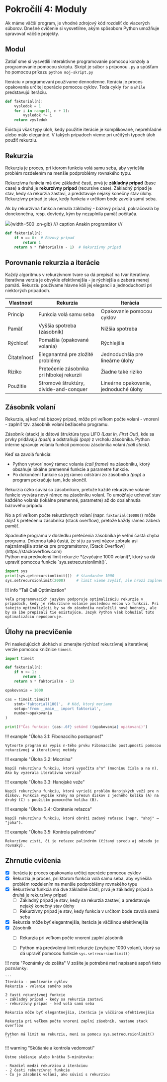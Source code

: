 # Pokročílí 4: Moduly

Ak máme väčší program, je vhodné zdrojový kód rozdeliť do viacerých súborov. Dnešné cvičenie si vysvetlíme, akým spôsobom Python umožňuje spravovať väčšie projekty.

## Modul

Zatiaľ sme si vysvetlili interaktívne programovanie pomocou konzoly a programovanie pomocou skriptu. Skript je súbor s príponou `.py` a spúšťam ho pomocou príkazu `python moj-skript.py`

Iteráciu v programovaní používame dennodenne. Iterácia je proces opakovania určitej operácie pomocou cyklov. Teda cykly `for` a `while` predstavujú iteráciu.

```python title="Výpočet faktoriálu iteratívnym spôsobom"
def faktorial(n):
    vysledok = 1
    for i in range(1, n + 1):
        vysledok *= i
    return vysledok
```

Existujú však typy úloh, kedy použitie iterácie je komplikované, neprehľadné alebo málo elegantné. V takých prípadoch vieme pri určitých typoch úloh použiť rekurziu.

## Rekurzia

Rekurzia je proces, pri ktorom funkcia volá samu seba, aby vyriešila problém rozdelením na menšie podproblémy rovnakého typu.

Rekurzívna funkcia má dve základné časti, prvá je **základný prípad** (base case) a druhá je **rekurzívny prípad** (recursive case). Základný prípad je stav, kedy sa rekurzia zastaví, a predstavuje nejaký konečný stav úlohy. Rekurzívny prípad je stav, kedy funkcia v určitom bode zavolá samú seba.

Ak by rekurzívna funkcia nemala základný - bázový prípad, pokračovala by donekonečna, resp. dovtedy, kým by nezaplnila pamäť počítača.

![](../assets/base_case_meme.jpg){width=500 .on-glb}
/// caption
Anakin programátor
///


```python title="Výpočet faktoriálu rekurzívnym spôsobom"
def faktorial(n):
    if n == 0:  # Bázový prípad
        return 1
    return n * faktorial(n - 1)  # Rekurzívny prípad
```

## Porovnanie rekurzia a iterácie

Každý algoritmus v rekurzívnom tvare sa dá prepísať na tvar iteratívny. Iteratívna verzia je obvykle efektívnejšia - je rýchlejšia a zaberá menej pamäti. Rekurziu používame hlavne kôli jej elegancii a jednoduchosti pri niektorých prípadoch.

| Vlastnosť | Rekurzia | Iterácia |
|-------------|-----------|-----------|
| Princíp | Funkcia volá samu seba | Opakovanie pomocou cyklov |
| Pamäť | Vyššia spotreba (zásobník) | Nižšia spotreba |
| Rýchlosť | Pomalšia (opakované volania) | Rýchlejšia |
| Čitateľnosť | Eleganantná pre zložité problémy |Jednoduchšia pre lineárne úlohy |
| Riziko | Pretečenie zásobníka pri hlbokej rekurzii | Žiadne také riziko |
| Použitie | Stromové štruktúry, divide-and-conquer | Lineárne opakovanie, jednoduché úlohy |

## Zásobník volaní

<div class="md-has-sidebar" markdown>
<main markdown>

Rekurzia, aj keď má bázový prípad, môže pri veľkom počte volaní - vnorení - zaplniť tzv. zásobník volaní bežiaceho programu.

Zásobník (stack) je dátová štruktúra typu LIFO *(Last In, First Out)*, kde sa prvky pridávajú *(push)* a odstraňujú *(pop)* z vrcholu zásobníka. Python interne spravuje volania funkcií pomocou zásobníka volaní *(call stack)*.

Keď sa zavolá funkcia:

- Python vytvorí nový rámec volania *(call frame)* na zásobníku, ktorý obsahuje lokálne premenné funkcie a parametre funkcie.
- Po dokončení funkcie sa jej rámec odstráni zo zásobníka *(pop)* a program pokračuje tam, kde skončil.

Rekurzia úzko súvisí so zásobníkom, pretože každé rekurzívne volanie funkcie vytvára nový rámec na zásobníku volaní. To umožňuje uchovať stav každého volania (lokálne premenné, parametre) až do dosiahnutia bázového prípadu.

No a pri veľkom počte rekurzívnych volaní (napr. `faktorial(10000)`) môže dôjsť k pretečeniu zásobníka (stack overflow), pretože každý rámec zaberá pamäť.
 </main>
  <aside markdown>
Spadnutie programu v dôsledku pretečenia zásobníka je veľmi častá chyba programu. Dokonca taká častá, že si ju za svoj názov zobrala asi najznámejšia stránka pre programátorov, [Stack Overflow](https://stackoverflow.com)  </aside>
</div>
Python má predvolený limit rekurzie *(zvyčajne 1000 volaní)*, ktorý sa dá upraviť pomocou funkcie `sys.setrecursionlimit()`.

```python title="Zmena limitu rekurzie"
import sys
print(sys.getrecursionlimit())  # štandardne 1000
sys.setrecursionlimit(2000)     # limit vieme zvýšiť, ale hrozí zaplnenie pamäti
```

!!! info "Tail Call Optimization"

    Veľa programovacích jazykov podporuje optimalizáciu rekurzie v prípadoch, kedy je rekurzívne volanie poslednou vecou vo funkcii. Pri takejto optimalizícii by sa do zásobníka neuložili nové hodnoty, ale by sa ibe prepísali tie existujúce. Jazyk Python však bohužiaľ túto optimalizáciu nepodporuje.


## Úlohy na precvičenie

Pri nasledujúcich úlohách si zmerajte rýchlosť rekurzívnej a iteratívnej verzie pomocou knižnice `timeit`.

```python title="Meranie rýchlosti funkcie pomocou timeit"
import timeit

def faktorial(n):
    if n <= 1:
        return 1
    return n * faktorial(n - 1)

opakovania = 1000

cas = timeit.timeit(
    stmt='faktorial(100)',  # Kód, ktorý meriame
    setup='from __main__ import faktorial',
    number=opakovania
)

print(f"Čas funkcie: {cas:.6f} sekúnd ({opakovania} opakovaní)")
```

!!! example "Úloha 3.1: Fibonacciho postupnosť"

    Vytvorte program na vypis n-tého prvku Fibonacciho postupnosti pomocou rekurzívnej a iteratívnej metódy

!!! example "Úloha 3.2: Mocnina"

    Napíš rekurzívnu funkciu, ktorá vypočíta a^n^ (mocninu čísla a na n). Ako by vyzerala iteratívna verzia?

!!! example "Úloha 3.3: Hanojské veže"

    Napíš rekurzívnu funkciu, ktorá vyrieši problém Hanojských veží pre n diskov. Funkcia vypíše kroky na presun diskov z jedného kolíka (A) na druhý (C) s použitím pomocného kolíka (B).

!!! example "Úloha 3.4: Obrátenie reťazca"

    Napíš rekurzívnu funkciu, ktorá obráti zadaný reťazec (napr. "ahoj" → "joha").

!!! example "Úloha 3.5: Kontrola palindrómu"

    Rekurzívne zisti, či je reťazec palindróm (čítaný spredu aj odzadu je rovnaký).


## Zhrnutie cvičenia

- [x] Iterácia je proces opakovania určitej operácie pomocou cyklov
- [x] Rekurzia je proces, pri ktorom funkcia volá samu seba, aby vyriešila problém rozdelením na menšie podproblémy rovnakého typu
- [x] Rekurzívna funkcia má dve základné časti, prvá je základný prípad a druhá je rekurzívny prípad
    * [ ] Základný prípad je stav, kedy sa rekurzia zastaví, a predstavuje nejaký konečný stav úlohy
    * [ ] Rekurzívny prípad je stav, kedy funkcia v určitom bode zavolá samú seba
- [x] Rekurzia môže byť elegantnejšia, iterácia je väčšinou efektívnejšia
- [x] Zásobník
    * [ ] Rekurzia pri veľkom počte vnorení zaplní zásobník
    * [ ] Python má predvolený limit rekurzie (zvyčajne 1000 volaní), ktorý sa dá upraviť pomocou funkcie `sys.setrecursionlimit()`


!!! note "Poznámky do zošita"
    V zošite je potrebné mať napísané aspoň tieto poznámky:

    ```
    Iterácia - používanie cyklov
    Rekurzia - volanie samého seba

    2 časti rekurzívnej funkcie
    - základný prípad - kedy sa rekurzia zastaví
    - rekurzívny prípad - keď volá samú seba

    Rekurzia môže byť elegantnejšia, iterácia je väčšinou efektívnejšia

    Rekurzia pri veľkom počte vnorení zaplní zásobník, nastane stack overflow

    Python má limit na rekurziu, mení sa pomocu sys.setrecursionlimit()
    ```

!!! warning "Skúšanie a kontrola vedomostí"

    Ústne skúšanie alebo krátka 5-minútovka:

    - Rozdiel medzi rekurziou a iteráciou
    - 2 časti rekurzívnej funkcie
    - Čo je zásobník volaní, ako súvisí s rekurziou

